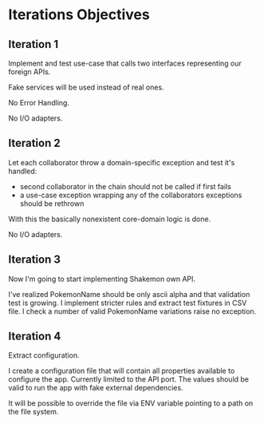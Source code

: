 # Iterations Objectives

## Iteration 1

Implement and test use-case that calls two interfaces representing our foreign APIs.

Fake services will be used instead of real ones.

No Error Handling.

No I/O adapters.

## Iteration 2

Let each collaborator throw a domain-specific exception and test it's handled:
* second collaborator in the chain should not be called if first fails
* a use-case exception wrapping any of the collaborators exceptions should be rethrown

With this the basically nonexistent core-domain logic is done.

No I/O adapters.

## Iteration 3

Now I'm going to start implementing Shakemon own API.

I've realized PokemonName should be only ascii alpha and that validation test
is growing. I implement stricter rules and extract test fixtures in CSV file.
I check a number of valid PokemonName variations raise no exception.

## Iteration 4

Extract configuration.

I create a configuration file that will contain all properties available to 
configure the app. Currently limited to the API port. The values should be valid
to run the app with fake external dependencies.

It will be possible to override the file via ENV variable pointing to a path
on the file system.
